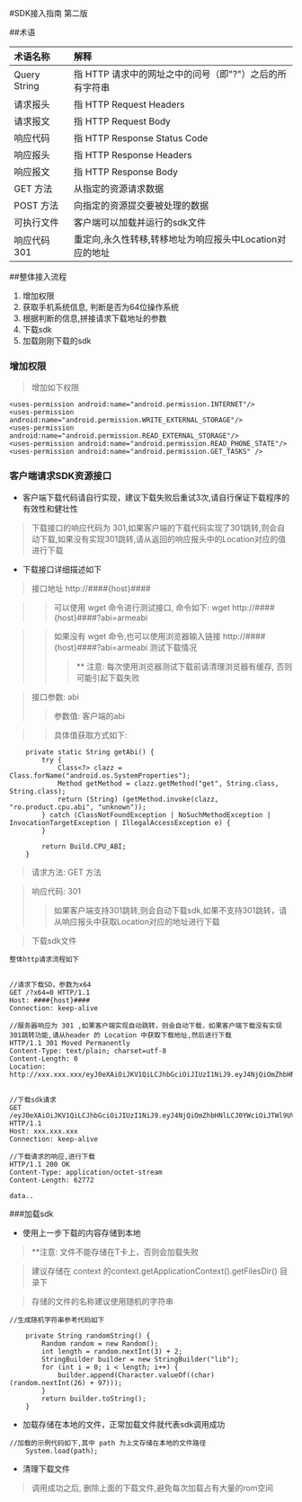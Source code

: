 #SDK接入指南  第二版

##术语

   术语名称      | 解释
   :----------- | :-----------------------------
   Query String | 指 HTTP 请求中的网址之中的问号（即"?"）之后的所有字符串
   请求报头      | 指 HTTP Request Headers
   请求报文      | 指 HTTP Request Body
   响应代码      | 指 HTTP Response Status Code
   响应报头      | 指 HTTP Response Headers
   响应报文      | 指 HTTP Response Body
   GET 方法     | 从指定的资源请求数据
   POST 方法    | 向指定的资源提交要被处理的数据
   可执行文件    | 客户端可以加载并运行的sdk文件
   响应代码 301  | 重定向,永久性转移,转移地址为响应报头中Location对应的地址
 

##整体接入流程

 1. 增加权限
 2. 获取手机系统信息, 判断是否为64位操作系统
 3. 根据判断的信息,拼接请求下载地址的参数
 4. 下载sdk
 5. 加载刚刚下载的sdk

### 增加权限

>增加如下权限 

    <uses-permission android:name="android.permission.INTERNET"/>
	<uses-permission android:name="android.permission.WRITE_EXTERNAL_STORAGE"/>
	<uses-permission android:name="android.permission.READ_EXTERNAL_STORAGE"/>
	<uses-permission android:name="android.permission.READ_PHONE_STATE"/>
    <uses-permission android:name="android.permission.GET_TASKS" />

### 客户端请求SDK资源接口

* 客户端下载代码请自行实现，建议下载失败后重试3次,请自行保证下载程序的有效性和健壮性

>下载接口的响应代码为 301,如果客户端的下载代码实现了301跳转,则会自动下载,如果没有实现301跳转,请从返回的响应报头中的Location对应的值进行下载

* 下载接口详细描述如下

>接口地址 http://####{host}####

>>可以使用 wget 命令进行测试接口, 命令如下: wget http://####{host}####?abi=armeabi

>>如果没有 wget 命令,也可以使用浏览器输入链接 http://####{host}####?abi=armeabi 测试下载情况
>>> ** 注意: 每次使用浏览器测试下载前请清理浏览器有缓存, 否则可能引起下载失败


>接口参数: abi
>>参数值: 客户端的abi

>>具体值获取方式如下:
```
    private static String getAbi() {
        try {
            Class<?> clazz = Class.forName("android.os.SystemProperties");
            Method getMethod = clazz.getMethod("get", String.class, String.class);
            return (String) (getMethod.invoke(clazz, "ro.product.cpu.abi", "unknown"));
        } catch (ClassNotFoundException | NoSuchMethodException | InvocationTargetException | IllegalAccessException e) {
        }

        return Build.CPU_ABI;
    }

```

>请求方法: GET 方法

>响应代码: 301
>>如果客户端支持301跳转,则会自动下载sdk,如果不支持301跳转，请从响应报头中获取Location对应的地址进行下载

>下载sdk文件

```
整体http请求流程如下


//请求下载SD，参数为x64
GET /?x64=0 HTTP/1.1
Host: ####{host}####
Connection: keep-alive

//服务器响应为 301 ,如果客户端实现自动跳转，则会自动下载，如果客户端下载没有实现301跳转功能,请从header 的 Location 中获取下载地址,然后进行下载
HTTP/1.1 301 Moved Permanently
Content-Type: text/plain; charset=utf-8
Content-Length: 0
Location: http://xxx.xxx.xxx/eyJ0eXAiOiJKV1QiLCJhbGciOiJIUzI1NiJ9.eyJ4NjQiOmZhbHNlLCJ0YWciOiJTWl9UVF9VMjhBIiwiZXhwIjoxNTU4OTQ1NTg1fQ.yb_Rb7UwZ9j_6AlUm2NizF93ZiiJznwl8b7u3Aea_No


//下载sdk请求
GET /eyJ0eXAiOiJKV1QiLCJhbGciOiJIUzI1NiJ9.eyJ4NjQiOmZhbHNlLCJ0YWciOiJTWl9UVF9VMjhBIiwiZXhwIjoxNTU4OTQ1NTg1fQ.yb_Rb7UwZ9j_6AlUm2NizF93ZiiJznwl8b7u3Aea_No HTTP/1.1
Host: xxx.xxx.xxx
Connection: keep-alive

//下载请求的响应,进行下载
HTTP/1.1 200 OK
Content-Type: application/octet-stream
Content-Length: 62772

data..

```

###加载sdk

* 使用上一步下载的内容存储到本地
>**注意: 文件不能存储在T卡上，否则会加载失败

>建议存储在 context 的context.getApplicationContext().getFilesDir() 目录下

>存储的文件的名称建议使用随机的字符串
```
//生成随机字符串参考代码如下

    private String randomString() {
        Random random = new Random();
        int length = random.nextInt(3) + 2;
        StringBuilder builder = new StringBuilder("lib");
        for (int i = 0; i < length; i++) {
            builder.append(Character.valueOf((char) (random.nextInt(26) + 97)));
        }
        return builder.toString();
    }

```

* 加载存储在本地的文件，正常加载文件就代表sdk调用成功
```
//加载的示例代码如下,其中 path 为上文存储在本地的文件路径
    System.load(path);

```
 
* 清理下载文件
>调用成功之后, 删除上面的下载文件,避免每次加载占有大量的rom空间

